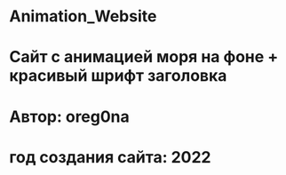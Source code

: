 # Animation_Website

# Сайт с анимацией моря на фоне + красивый шрифт заголовка
# Автор: oreg0na
# год создания сайта: 2022
